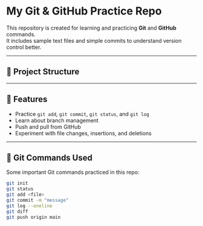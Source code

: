 # My Git & GitHub Practice Repo

This repository is created for learning and practicing **Git** and **GitHub** commands.  
It includes sample text files and simple commits to understand version control better.

---

## 📂 Project Structure



---

## 🚀 Features
- Practice `git add`, `git commit`, `git status`, and `git log`
- Learn about branch management
- Push and pull from GitHub
- Experiment with file changes, insertions, and deletions

---

## 🔧 Git Commands Used
Some important Git commands practiced in this repo:

```bash
git init
git status
git add <file>
git commit -m "message"
git log --oneline
git diff
git push origin main

